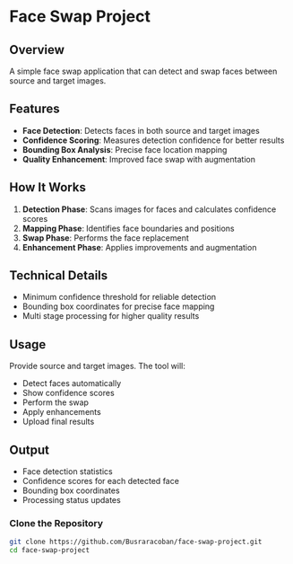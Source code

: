 # Face Swap Project

## Overview
A simple face swap application that can detect and swap faces between source and target images.

## Features
- **Face Detection**: Detects faces in both source and target images
- **Confidence Scoring**: Measures detection confidence for better results
- **Bounding Box Analysis**: Precise face location mapping
- **Quality Enhancement**: Improved face swap with augmentation

## How It Works
1. **Detection Phase**: Scans images for faces and calculates confidence scores
2. **Mapping Phase**: Identifies face boundaries and positions
3. **Swap Phase**: Performs the face replacement
4. **Enhancement Phase**: Applies improvements and augmentation

## Technical Details
- Minimum confidence threshold for reliable detection
- Bounding box coordinates for precise face mapping
- Multi stage processing for higher quality results

## Usage
Provide source and target images. The tool will:
- Detect faces automatically
- Show confidence scores
- Perform the swap
- Apply enhancements
- Upload final results

## Output
- Face detection statistics
- Confidence scores for each detected face
- Bounding box coordinates
- Processing status updates


### Clone the Repository

```bash
git clone https://github.com/Busraracoban/face-swap-project.git
cd face-swap-project

